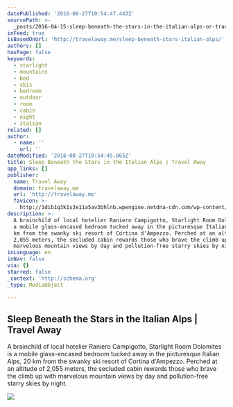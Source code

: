 ```yaml
---
datePublished: '2016-08-27T10:54:47.443Z'
sourcePath: >-
  _posts/2016-04-15-sleep-beneath-the-stars-in-the-italian-alps-or-travel-away.md
inFeed: true
isBasedOnUrl: 'http://travelaway.me/sleep-beneath-stars-italian-alps/'
authors: []
hasPage: false
keywords:
  - starlight
  - mountains
  - bed
  - skis
  - bedroom
  - outdoor
  - room
  - cabin
  - night
  - italian
related: []
author:
  - name: ''
    url: ''
dateModified: '2016-08-27T10:54:45.065Z'
title: Sleep Beneath the Stars in the Italian Alps | Travel Away
app_links: []
publisher:
  name: Travel Away
  domain: travelaway.me
  url: 'http://travelaway.me'
  favicon: >-
    http://1dib1q3k1s3e11a5av3bhlnb.wpengine.netdna-cdn.com/wp-content/uploads/2016/01/cropped-newfavta-192x192.png
description: >-
  A brainchild of local hotelier Raniero Campigotto, Starlight Room Dolomites is
  a mobile glass-encased bedroom tucked away in the picturesque Italian Alps, 20
  km from the swanky ski resort of Cortina d'Ampezzo. Perched at an altitude of
  2,055 meters, the secluded cabin rewards those who brave the climb up with
  marvelous mountain views by day and pollution-free starry skies by night.
inLanguage: en
inNav: false
via: {}
starred: false
_context: 'http://schema.org'
_type: MediaObject

---
```

<article style=""><h1>Sleep Beneath the Stars in the Italian Alps | Travel Away</h1><p>A brainchild of local hotelier Raniero Campigotto, Starlight Room Dolomites is a mobile glass-encased bedroom tucked away in the picturesque Italian Alps, 20 km from the swanky ski resort of Cortina d'Ampezzo. Perched at an altitude of 2,055 meters, the secluded cabin rewards those who brave the climb up with marvelous mountain views by day and pollution-free starry skies by night.</p><img src="https://s3-us-west-2.amazonaws.com/the-grid-img/p/92b43fb44efd523c5ccd561ea81dd7851aa658c8.jpg" /></article>